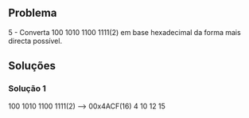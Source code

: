 ## Problema

5 - Converta 100 1010 1100 1111(2) em base hexadecimal da forma mais directa possível.

## Soluções

### Solução 1

100 1010 1100 1111(2) --> 00x4ACF(16)
 4   10   12   15
